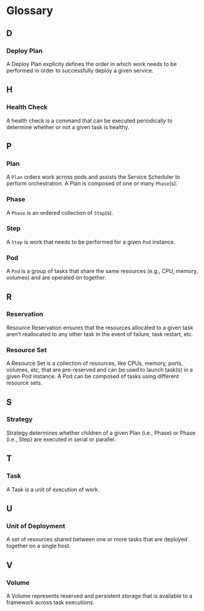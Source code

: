 # Glossary

## D

### Deploy Plan
A Deploy Plan explicity defines the order in which work needs to be performed in order to successfully deploy a given service.

## H

### Health Check
A health check is a command that can be executed periodically to determine whether or not a given task is healthy. 

## P

### Plan
A `Plan` orders work across pods and assists the Service Scheduler to perform orchestration. A Plan is composed of one or many `Phase`(s).

### Phase
A `Phase` is an ordered collection of `Step`(s).

### Step
A `Step` is work that needs to be performed for a given `Pod` instance.

### Pod
A `Pod` is a group of tasks that share the same resources (e.g., CPU, memory, volumes) and are operated on together.

## R

### Reservation
Resource Reservation ensures that the resources allocated to a given task aren't reallocated to any other task in the event of failure, task restart, etc.

### Resource Set
A Resource Set is a collection of resources, like CPUs, memory, ports, volumes, etc, that are pre-reserved and can be used to launch task(s) in a given Pod instance. A Pod can be composed of tasks using different resource sets.

## S

### Strategy
Strategy determines whether children of a given Plan (i.e., Phase) or Phase (i.e., Step) are executed in serial or parallel.

## T

### Task
A Task is a unit of execution of work.

## U

### Unit of Deployment
A set of resources shared between one or more tasks that are deployed together on a single host.

## V

### Volume
A Volume represents reserved and persistent storage that is available to a framework across task executions.
